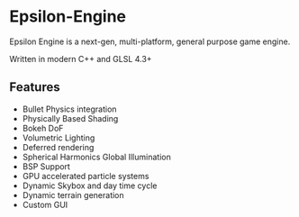 # Epsilon-Engine

Epsilon Engine is a next-gen, multi-platform, general purpose game engine.

Written in modern C++ and GLSL 4.3+

## Features

* Bullet Physics integration
* Physically Based Shading
* Bokeh DoF
* Volumetric Lighting
* Deferred rendering
* Spherical Harmonics Global Illumination
* BSP Support
* GPU accelerated particle systems
* Dynamic Skybox and day time cycle
* Dynamic terrain generation
* Custom GUI
